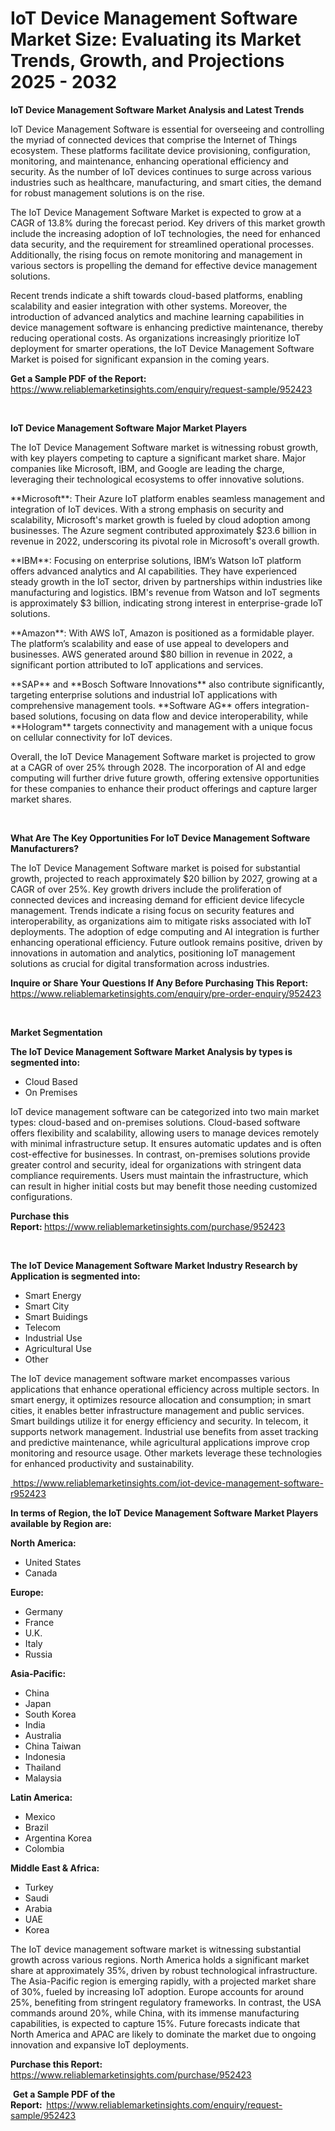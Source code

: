 <p><h1>IoT Device Management Software Market Size: Evaluating its Market Trends, Growth, and Projections 2025 - 2032</h1></p><p><strong>IoT Device Management Software Market Analysis and Latest Trends</strong></p>
<p><p>IoT Device Management Software is essential for overseeing and controlling the myriad of connected devices that comprise the Internet of Things ecosystem. These platforms facilitate device provisioning, configuration, monitoring, and maintenance, enhancing operational efficiency and security. As the number of IoT devices continues to surge across various industries such as healthcare, manufacturing, and smart cities, the demand for robust management solutions is on the rise.</p><p>The IoT Device Management Software Market is expected to grow at a CAGR of 13.8% during the forecast period. Key drivers of this market growth include the increasing adoption of IoT technologies, the need for enhanced data security, and the requirement for streamlined operational processes. Additionally, the rising focus on remote monitoring and management in various sectors is propelling the demand for effective device management solutions.</p><p>Recent trends indicate a shift towards cloud-based platforms, enabling scalability and easier integration with other systems. Moreover, the introduction of advanced analytics and machine learning capabilities in device management software is enhancing predictive maintenance, thereby reducing operational costs. As organizations increasingly prioritize IoT deployment for smarter operations, the IoT Device Management Software Market is poised for significant expansion in the coming years.</p></p>
<p><strong>Get a Sample PDF of the Report:&nbsp;</strong> <a href="https://www.reliablemarketinsights.com/enquiry/request-sample/952423?utm_campaign=3446&utm_medium=2&utm_source=Github&utm_content=ia&utm_term=17042025&utm_id=iot-device-management-software">https://www.reliablemarketinsights.com/enquiry/request-sample/952423</a></p>
<p>&nbsp;</p>
<p><strong>IoT Device Management Software Major Market Players</strong></p>
<p><p>The IoT Device Management Software market is witnessing robust growth, with key players competing to capture a significant market share. Major companies like Microsoft, IBM, and Google are leading the charge, leveraging their technological ecosystems to offer innovative solutions.</p><p>**Microsoft**: Their Azure IoT platform enables seamless management and integration of IoT devices. With a strong emphasis on security and scalability, Microsoft's market growth is fueled by cloud adoption among businesses. The Azure segment contributed approximately $23.6 billion in revenue in 2022, underscoring its pivotal role in Microsoft's overall growth.</p><p>**IBM**: Focusing on enterprise solutions, IBM’s Watson IoT platform offers advanced analytics and AI capabilities. They have experienced steady growth in the IoT sector, driven by partnerships within industries like manufacturing and logistics. IBM's revenue from Watson and IoT segments is approximately $3 billion, indicating strong interest in enterprise-grade IoT solutions.</p><p>**Amazon**: With AWS IoT, Amazon is positioned as a formidable player. The platform’s scalability and ease of use appeal to developers and businesses. AWS generated around $80 billion in revenue in 2022, a significant portion attributed to IoT applications and services.</p><p>**SAP** and **Bosch Software Innovations** also contribute significantly, targeting enterprise solutions and industrial IoT applications with comprehensive management tools. **Software AG** offers integration-based solutions, focusing on data flow and device interoperability, while **Hologram** targets connectivity and management with a unique focus on cellular connectivity for IoT devices.</p><p>Overall, the IoT Device Management Software market is projected to grow at a CAGR of over 25% through 2028. The incorporation of AI and edge computing will further drive future growth, offering extensive opportunities for these companies to enhance their product offerings and capture larger market shares.</p></p>
<p>&nbsp;</p>
<p><strong>What Are The Key Opportunities For IoT Device Management Software Manufacturers?</strong></p>
<p><p>The IoT Device Management Software market is poised for substantial growth, projected to reach approximately $20 billion by 2027, growing at a CAGR of over 25%. Key growth drivers include the proliferation of connected devices and increasing demand for efficient device lifecycle management. Trends indicate a rising focus on security features and interoperability, as organizations aim to mitigate risks associated with IoT deployments. The adoption of edge computing and AI integration is further enhancing operational efficiency. Future outlook remains positive, driven by innovations in automation and analytics, positioning IoT management solutions as crucial for digital transformation across industries.</p></p>
<p><strong>Inquire or Share Your Questions If Any Before Purchasing This Report:</strong> <a href="https://www.reliablemarketinsights.com/enquiry/pre-order-enquiry/952423?utm_campaign=3446&utm_medium=2&utm_source=Github&utm_content=ia&utm_term=17042025&utm_id=iot-device-management-software">https://www.reliablemarketinsights.com/enquiry/pre-order-enquiry/952423</a></p>
<p>&nbsp;</p>
<p><strong>Market Segmentation</strong></p>
<p><strong>The IoT Device Management Software Market Analysis by types is segmented into:</strong></p>
<p><ul><li>Cloud Based</li><li>On Premises</li></ul></p>
<p><p>IoT device management software can be categorized into two main market types: cloud-based and on-premises solutions. Cloud-based software offers flexibility and scalability, allowing users to manage devices remotely with minimal infrastructure setup. It ensures automatic updates and is often cost-effective for businesses. In contrast, on-premises solutions provide greater control and security, ideal for organizations with stringent data compliance requirements. Users must maintain the infrastructure, which can result in higher initial costs but may benefit those needing customized configurations.</p></p>
<p><strong>Purchase this Report:&nbsp;</strong><a href="https://www.reliablemarketinsights.com/purchase/952423?utm_campaign=3446&utm_medium=2&utm_source=Github&utm_content=ia&utm_term=17042025&utm_id=iot-device-management-software">https://www.reliablemarketinsights.com/purchase/952423</a></p>
<p>&nbsp;</p>
<p><strong>The IoT Device Management Software Market Industry Research by Application is segmented into:</strong></p>
<p><ul><li>Smart Energy</li><li>Smart City</li><li>Smart Buidings</li><li>Telecom</li><li>Industrial Use</li><li>Agricultural Use</li><li>Other</li></ul></p>
<p><p>The IoT device management software market encompasses various applications that enhance operational efficiency across multiple sectors. In smart energy, it optimizes resource allocation and consumption; in smart cities, it enables better infrastructure management and public services. Smart buildings utilize it for energy efficiency and security. In telecom, it supports network management. Industrial use benefits from asset tracking and predictive maintenance, while agricultural applications improve crop monitoring and resource usage. Other markets leverage these technologies for enhanced productivity and sustainability.</p></p>
<p><a href="https://www.reliablemarketinsights.com/iot-device-management-software-r952423?utm_campaign=3446&utm_medium=2&utm_source=Github&utm_content=ia&utm_term=17042025&utm_id=iot-device-management-software">&nbsp;https://www.reliablemarketinsights.com/iot-device-management-software-r952423</a></p>
<p><strong>In terms of Region, the IoT Device Management Software Market Players available by Region are:</strong></p>
<p>
    <p> <strong> North America: </strong>
        <ul>
            <li>United States</li>
            <li>Canada</li>
        </ul>
        </p> 
    <p> <strong> Europe: </strong>
        <ul>
            <li>Germany</li>
            <li>France</li>
            <li>U.K.</li>
            <li>Italy</li>
            <li>Russia</li>
        </ul>
        </p> 
    <p> <strong> Asia-Pacific: </strong>
        <ul>
            <li>China</li>
            <li>Japan</li>
            <li>South Korea</li>
            <li>India</li>
            <li>Australia</li>
            <li>China Taiwan</li>
            <li>Indonesia</li>
            <li>Thailand</li>
            <li>Malaysia</li>
        </ul>
        </p> 
    <p> <strong> Latin America: </strong>
        <ul>
            <li>Mexico</li>
            <li>Brazil</li>
            <li>Argentina Korea</li>
            <li>Colombia</li>
        </ul>
        </p> 
    <p> <strong> Middle East & Africa: </strong>
        <ul>
            <li>Turkey</li>
            <li>Saudi</li>
            <li>Arabia</li>
            <li>UAE</li>
            <li>Korea</li>
        </ul>
    </p>
    </p>
<p><p>The IoT device management software market is witnessing substantial growth across various regions. North America holds a significant market share at approximately 35%, driven by robust technological infrastructure. The Asia-Pacific region is emerging rapidly, with a projected market share of 30%, fueled by increasing IoT adoption. Europe accounts for around 25%, benefiting from stringent regulatory frameworks. In contrast, the USA commands around 20%, while China, with its immense manufacturing capabilities, is expected to capture 15%. Future forecasts indicate that North America and APAC are likely to dominate the market due to ongoing innovation and expansive IoT deployments.</p></p>
<p><strong>Purchase this Report: </strong><a href="https://www.reliablemarketinsights.com/purchase/952423?utm_campaign=3446&utm_medium=2&utm_source=Github&utm_content=ia&utm_term=17042025&utm_id=iot-device-management-software">https://www.reliablemarketinsights.com/purchase/952423</a></p>
<p>&nbsp;<strong>Get a Sample PDF of the Report:&nbsp;&nbsp;</strong><a href="https://www.reliablemarketinsights.com/enquiry/request-sample/952423?utm_campaign=3446&utm_medium=2&utm_source=Github&utm_content=ia&utm_term=17042025&utm_id=iot-device-management-software">https://www.reliablemarketinsights.com/enquiry/request-sample/952423</a></p>
<p><strong></strong></p>
<p><p></p><p></p><p></p></p>